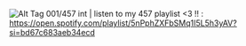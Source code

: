 ![Alt Tag](https://i.imgur.com/2v0800U.png)
001/457 int |
 listen to my 457 playlist <3 !! :
 https://open.spotify.com/playlist/5nPphZXFbSMq1I5L5h3yAV?si=bd67c683aeb34ecd
